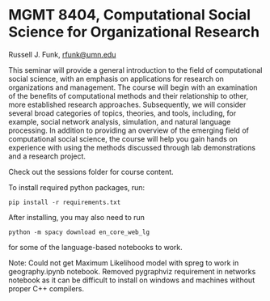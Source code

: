 # MGMT 8404, Computational Social Science for Organizational Research

Russell J. Funk, rfunk@umn.edu

This seminar will provide a general introduction to the field of computational social science, with an emphasis on applications for research on  organizations and management. The course will begin with an examination of the benefits of computational methods and their relationship to other, more established research approaches. Subsequently, we will consider several broad categories of topics, theories, and tools, including, for example, social network analysis, simulation, and natural language processing. In addition to providing an overview of the emerging field of computational social science, the course will help you gain hands on experience with using the methods discussed through lab demonstrations and a research project.

Check out the sessions folder for course content. 

To install required python packages, run:

```
pip install -r requirements.txt
```
After installing, you may also need to run
```
python -m spacy download en_core_web_lg
```
for some of the language-based notebooks to work. 

Note: Could not get Maximum Likelihood model with spreg to work in geography.ipynb notebook.
Removed pygraphviz requirement in networks notebook as it can be difficult to install on windows and machines without proper C++ compilers.
